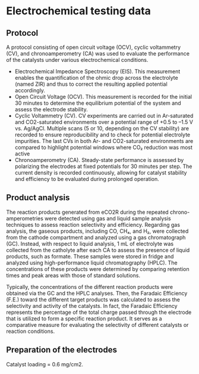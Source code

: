 # Electrochemical testing data

## Protocol

A protocol consisting of open circuit voltage (OCV), cyclic voltammetry (CV), and chronoamperometry (CA) was used to evaluate the performance of the catalysts under various electrochemical conditions.

* Electrochemical Impedance Spectroscopy (EIS). This measurement enables the quantification of the ohmic drop across the electrolyte (named ZIR) and thus to correct the resulting applied potential accordingly.
* Open Circuit Voltage (OCV). This measurement is recorded for the initial 30 minutes to determine the equilibrium potential of the system and assess the electrode stability.
* Cyclic Voltammetry (CV). CV experiments are carried out in Ar-saturated and CO2-saturated environments over a potential range of +0.5 to –1.5 V vs. Ag/AgCl. Multiple scans (5 or 10, depending on the CV stability) are recorded to ensure reproducibility and to check for potential electrolyte impurities. The last CVs in both Ar- and CO2-saturated environments are compared to highlight potential windows where CO₂ reduction was most active
* Chronoamperometry (CA). Steady-state performance is assessed by polarizing the electrodes at fixed potentials for 30 minutes per step. The current density is recorded continuously, allowing for catalyst stability and efficiency to be evaluated during prolonged operation.

## 

## Product analysis

The reaction products generated from eCO2R during the repeated chrono-amperometries were detected using gas and liquid sample analysis techniques to assess reaction selectivity and efficiency. Regarding gas analysis, the gaseous products, including CO, CH₄, and H₂, were collected from the cathode compartment and analyzed using a gas chromatograph (GC). Instead, with respect to liquid analysis, 1 mL of electrolyte was collected from the catholyte after each CA to assess the presence of liquid products, such as formate. These samples were stored in fridge and analyzed using high-performance liquid chromatography (HPLC). The concentrations of these products were determined by comparing retention times and peak areas with those of standard solutions.

Typically, the concentrations of the different reaction products were obtained via the GC and the HPLC analyses. Then, the Faradaic Efficiency (F.E.) toward the different target products was calculated to assess the selectivity and activity of the catalysts. In fact, the Faradaic Efficiency represents the percentage of the total charge passed through the electrode that is utilized to form a specific reaction product. It serves as a comparative measure for evaluating the selectivity of different catalysts or reaction conditions.



## Preparation of the electrodes

Catalyst loading = 0.6 mg/cm2.

